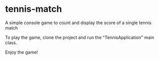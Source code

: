 # tennis-match
A simple console game to count and display the score of a single tennis match

To play the game, clone the project and run the "TennisApplication" main class.

Enjoy the game!

